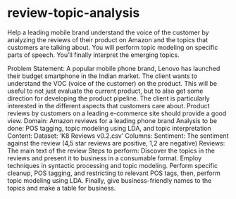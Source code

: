 # review-topic-analysis
Help a leading mobile brand understand the voice of the customer by analyzing the reviews of their product on Amazon and the topics that customers are talking about. You will perform topic modeling on specific parts of speech. You’ll finally interpret the emerging topics.

Problem Statement:
A popular mobile phone brand, Lenovo has launched their budget smartphone in the Indian market. The client
wants to understand the VOC (voice of the customer) on the product. This will be useful to not just evaluate the
current product, but to also get some direction for developing the product pipeline. The client is particularly
interested in the different aspects that customers care about. Product reviews by customers on a leading e-commerce site should provide a good view.
Domain: Amazon reviews for a leading phone brand
Analysis to be done: POS tagging, topic modeling using LDA, and topic interpretation
Content:
Dataset: ‘K8 Reviews v0.2.csv’
Columns:
Sentiment: The sentiment against the review (4,5 star reviews are positive, 1,2 are negative)
Reviews: The main text of the review
Steps to perform:
Discover the topics in the reviews and present it to business in a consumable format. Employ techniques in syntactic processing and topic
modeling. Perform specific cleanup, POS tagging, and restricting to relevant POS tags, then, perform topic modeling using LDA. Finally,
give business-friendly names to the topics and make a table for business.

